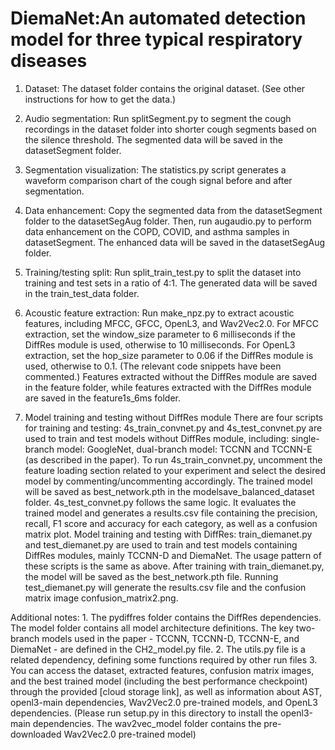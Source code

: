# DiemaNet:An automated detection model for three typical respiratory diseases
1. Dataset: The dataset folder contains the original dataset. (See other instructions for how to get the data.)

2. Audio segmentation: Run splitSegment.py to segment the cough recordings in the dataset folder into shorter cough segments based on the silence threshold. The segmented data will be saved in the datasetSegment folder.

3. Segmentation visualization: The statistics.py script generates a waveform comparison chart of the cough signal before and after segmentation.

4. Data enhancement: Copy the segmented data from the datasetSegment folder to the datasetSegAug folder. Then, run augaudio.py to perform data enhancement on the COPD, COVID, and asthma samples in datasetSegment. The enhanced data will be saved in the datasetSegAug folder.

5. Training/testing split: Run split_train_test.py to split the dataset into training and test sets in a ratio of 4:1. The generated data will be saved in the train_test_data folder.

6. Acoustic feature extraction: Run make_npz.py to extract acoustic features, including MFCC, GFCC, OpenL3, and Wav2Vec2.0. For MFCC extraction, set the window_size parameter to 6 milliseconds if the DiffRes module is used, otherwise to 10 milliseconds.
For OpenL3 extraction, set the hop_size parameter to 0.06 if the DiffRes module is used, otherwise to 0.1. (The relevant code snippets have been commented.) Features extracted without the DiffRes module are saved in the feature folder, while features extracted with the DiffRes module are saved in the feature1s_6ms folder.

7. Model training and testing without DiffRes module There are four scripts for training and testing:
4s_train_convnet.py and 4s_test_convnet.py are used to train and test models without DiffRes module, including: single-branch model: GoogleNet, dual-branch model: TCCNN and TCCNN-E (as described in the paper).
To run 4s_train_convnet.py, uncomment the feature loading section related to your experiment and select the desired model by commenting/uncommenting accordingly. The trained model will be saved as best_network.pth in the modelsave_balanced_dataset folder.
4s_test_convnet.py follows the same logic. It evaluates the trained model and generates a results.csv file containing the precision, recall, F1 score and accuracy for each category, as well as a confusion matrix plot.
Model training and testing with DiffRes:
train_diemanet.py and test_diemanet.py are used to train and test models containing DiffRes modules, mainly TCCNN-D and DiemaNet. The usage pattern of these scripts is the same as above. After training with train_diemanet.py, the model will be saved as the best_network.pth file. Running test_diemanet.py will generate the results.csv file and the confusion matrix image confusion_matrix2.png.

Additional notes: 1. The pydiffres folder contains the DiffRes dependencies. The model folder contains all model architecture definitions. The key two-branch models used in the paper - TCCNN, TCCNN-D, TCCNN-E, and DiemaNet - are defined in the CH2_model.py file.
2. The utils.py file is a related dependency, defining some functions required by other run files
3. You can access the dataset, extracted features, confusion matrix images, and the best trained model (including the best performance checkpoint) through the provided [cloud storage link], as well as information about AST, openl3-main dependencies, Wav2Vec2.0 pre-trained models, and OpenL3 dependencies. (Please run setup.py in this directory to install the openl3-main dependencies. The wav2vec_model folder contains the pre-downloaded Wav2Vec2.0 pre-trained model)
